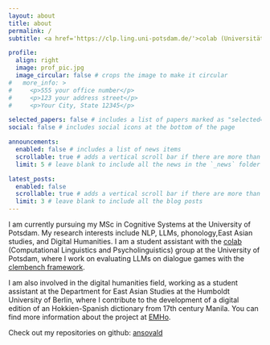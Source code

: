 ```yaml
---
layout: about
title: about
permalink: /
subtitle: <a href='https://clp.ling.uni-potsdam.de/'>colab (Universität Potsdam)</a> - <a href='https://gams.uni-graz.at/emho'>EMHo (Humboldt-Universität zu Berlin)</a>

profile:
  align: right
  image: prof_pic.jpg
  image_circular: false # crops the image to make it circular
#   more_info: >
#     <p>555 your office number</p>
#     <p>123 your address street</p>
#     <p>Your City, State 12345</p>

selected_papers: false # includes a list of papers marked as "selected={true}"
social: false # includes social icons at the bottom of the page

announcements:
  enabled: false # includes a list of news items
  scrollable: true # adds a vertical scroll bar if there are more than 3 news items
  limit: 5 # leave blank to include all the news in the `_news` folder

latest_posts:
  enabled: false
  scrollable: true # adds a vertical scroll bar if there are more than 3 new posts items
  limit: 3 # leave blank to include all the blog posts
---
```


I am currently pursuing my MSc in Cognitive Systems at the University of Potsdam. My research interests include NLP, LLMs, phonology,East Asian studies, and Digital Humanities. I am a student assistant with the [colab](https://clp.ling.uni-potsdam.de/) (Computational Linguistics and Psycholinguistics) group at the University of Potsdam, where I work on evaluating LLMs on dialogue games with the [clembench framework](https://clembench.github.io/).

I am also involved in the digital humanities field, working as a student assistant at the Department for East Asian Studies at the Humboldt University of Berlin, where I contribute to the development of a digital edition of an Hokkien-Spanish dictionary from 17th century Manila. You can find more information about the project at [EMHo](https://gams.uni-graz.at/emho).
 
Check out my repositories on github: [ansovald](https://github.com/ansovald)